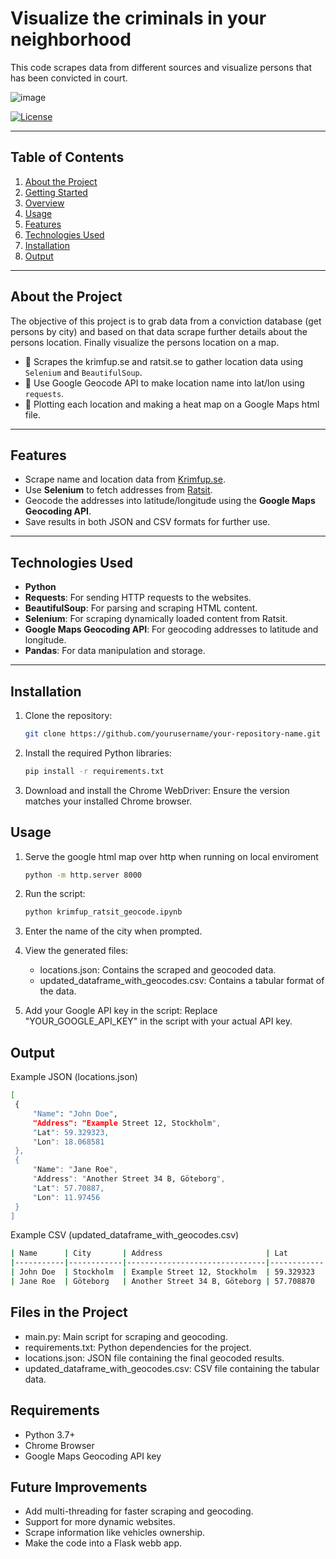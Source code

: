 # **Visualize the criminals in your neighborhood**

This code scrapes data from different sources and visualize persons that has been convicted in court.

![image](https://github.com/user-attachments/assets/0a22dcb4-b201-45c2-b258-ce461e506ea5)


[![License](https://img.shields.io/badge/license-MIT-blue.svg)](LICENSE)


---

## **Table of Contents**

1. [About the Project](#about-the-project)
2. [Getting Started](#getting-started)
3. [Overview](#overview)
4. [Usage](#usage)
5. [Features](#features)
6. [Technologies Used](#technologies-used)
7. [Installation](#installation)
8. [Output](#output)


---
## **About the Project**

The objective of this project is to grab data from a conviction database (get persons by city) and based on that data scrape further details about the persons location.
Finally visualize the persons location on a map.
- 🛒 Scrapes the krimfup.se and ratsit.se to gather location data using `Selenium` and `BeautifulSoup`.
- 🧠 Use Google Geocode API to make location name into lat/lon using `requests`.
- 📩 Plotting each location and making a heat map on a Google Maps html file.


---

## **Features**
- Scrape name and location data from [Krimfup.se](https://www.krimfup.se/search).
- Use **Selenium** to fetch addresses from [Ratsit](https://www.ratsit.se).
- Geocode the addresses into latitude/longitude using the **Google Maps Geocoding API**.
- Save results in both JSON and CSV formats for further use.

---

## **Technologies Used**
- **Python**
- **Requests**: For sending HTTP requests to the websites.
- **BeautifulSoup**: For parsing and scraping HTML content.
- **Selenium**: For scraping dynamically loaded content from Ratsit.
- **Google Maps Geocoding API**: For geocoding addresses to latitude and longitude.
- **Pandas**: For data manipulation and storage.

---

## **Installation**

1. Clone the repository:
   ```bash
   git clone https://github.com/yourusername/your-repository-name.git
2. Install the required Python libraries:
   ```bash
   pip install -r requirements.txt
3. Download and install the Chrome WebDriver:
   Ensure the version matches your installed Chrome browser.

## Usage
1. Serve the google html map over http when running on local enviroment
    ```bash
    python -m http.server 8000

2. Run the script:
     ```bash
   python krimfup_ratsit_geocode.ipynb

3. Enter the name of the city when prompted.

4. View the generated files:
   - locations.json: Contains the scraped and geocoded data.
   - updated_dataframe_with_geocodes.csv: Contains a tabular format of the data.
   
6. Add your Google API key in the script:
   Replace "YOUR_GOOGLE_API_KEY" in the script with your actual API key.

## **Output**
   Example JSON (locations.json)
   ```bash
   [
    {
        "Name": "John Doe",
        "Address": "Example Street 12, Stockholm",
        "Lat": 59.329323,
        "Lon": 18.068581
    },
    {
        "Name": "Jane Roe",
        "Address": "Another Street 34 B, Göteborg",
        "Lat": 57.70887,
        "Lon": 11.97456
    }
]
 ```
Example CSV (updated_dataframe_with_geocodes.csv)
   ```bash
| Name      | City       | Address                       | Lat        | Lon        |
|-----------|------------|-------------------------------|------------|------------|
| John Doe  | Stockholm  | Example Street 12, Stockholm  | 59.329323  | 18.068581  |
| Jane Roe  | Göteborg   | Another Street 34 B, Göteborg | 57.708870  | 11.974560  |
```

## **Files in the Project**
- main.py: Main script for scraping and geocoding.
- requirements.txt: Python dependencies for the project.
- locations.json: JSON file containing the final geocoded results.
- updated_dataframe_with_geocodes.csv: CSV file containing the tabular data.

## **Requirements**
- Python 3.7+
- Chrome Browser
- Google Maps Geocoding API key


## **Future Improvements**
- Add multi-threading for faster scraping and geocoding.
- Support for more dynamic websites.
- Scrape information like vehicles ownership.
- Make the code into a Flask webb app.


